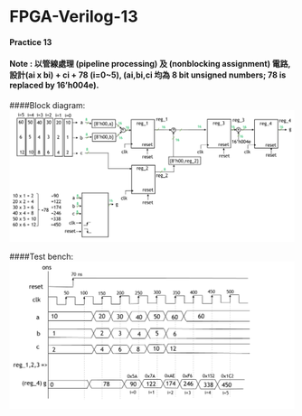 # FPGA-Verilog-13
#### Practice 13
#### Note : 以管線處理 (pipeline processing) 及 (nonblocking assignment) 電路,設計(ai x bi) + ci + 78 (i=0~5), (ai,bi,ci 均為 8 bit unsigned numbers; 78 is replaced by 16’h004e). 

####Block diagram: 
![image](https://github.com/JoanMCHuang/FPGA-Verilog-13/blob/main/13-1.png)

####Test bench: 
![image](https://github.com/JoanMCHuang/FPGA-Verilog-13/blob/main/13-2.png)

